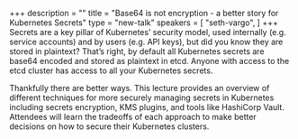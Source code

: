 +++
description = ""
title = "Base64 is not encryption - a better story for Kubernetes Secrets"
type = "new-talk"
speakers = [
        "seth-vargo",
]
+++
Secrets are a key pillar of Kubernetes’ security model, used internally (e.g. service accounts) and by users (e.g. API keys), but did you know they are stored in plaintext? That’s right, by default all Kubernetes secrets are base64 encoded and stored as plaintext in etcd. Anyone with access to the etcd cluster has access to all your Kubernetes secrets.

Thankfully there are better ways. This lecture provides an overview of different techniques for more securely managing secrets in Kubernetes including secrets encryption, KMS plugins, and tools like HashiCorp Vault. Attendees will learn the tradeoffs of each approach to make better decisions on how to secure their Kubernetes clusters.